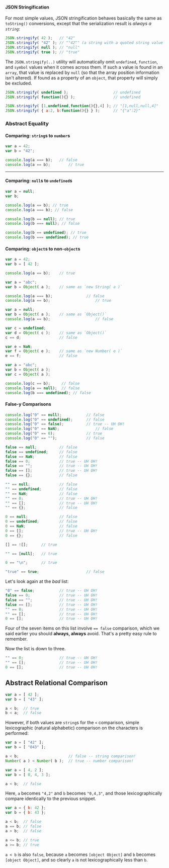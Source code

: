 #### JSON Stringification
For most simple values, JSON stringification behaves basically the same as `toString()` conversions, except that the serialization result is *always a `string`*:
```js
JSON.stringify( 42 );	// "42"
JSON.stringify( "42" );	// ""42"" (a string with a quoted string value in it)
JSON.stringify( null );	// "null"
JSON.stringify( true );	// "true"
```
The `JSON.stringify(..)` utility will automatically omit `undefined`, `function`, and `symbol` values when it comes across them. If such a value is found in an `array`, that value is replaced by `null` (so that the array position information isn't altered). If found as a property of an `object`, that property will simply be excluded.
```js
JSON.stringify( undefined );					// undefined
JSON.stringify( function(){} );					// undefined

JSON.stringify( [1,undefined,function(){},4] );	// "[1,null,null,4]"
JSON.stringify( { a:2, b:function(){} } );		// "{"a":2}"
```
### Abstract Equality
#### Comparing: `string`s to `number`s
```js
var a = 42;
var b = "42";

console.log(a === b);	// false
console.log(a == b);		// true
```
***************

#### Comparing: `null`s to `undefined`s
```js
var a = null;
var b;

console.log(a == b); // true  
console.log(a === b); // false

console.log(b == null); // true
console.log(b === null); // false

console.log(b == undefined); // true
console.log(b === undefined); // true
```

#### Comparing: `object`s to non-`object`s

```js
var a = 42;
var b = [ 42 ];

console.log(a == b);	// true
```
```js
var a = "abc";
var b = Object( a );	// same as `new String( a )`

console.log(a === b);				// false
console.log(a == b);					// true
```

```js
var a = null;
var b = Object( a );	// same as `Object()`
console.log(a == b);					// false

var c = undefined;
var d = Object( c );	// same as `Object()`
c == d;					// false

var e = NaN;
var f = Object( e );	// same as `new Number( e )`
e == f;					// false
```
```js
var a = "abc";
var b = Object( a ); 
var c = Object( a ); 

console.log(c == b);     // false
console.log(a == null);  // false
console.log(b === undefined); // false
```
#### False-y Comparisons

```js
console.log("0" == null);			// false
console.log("0" == undefined);		// false
console.log("0" == false);			// true -- UH OH!
console.log("0" == NaN);				// false
console.log("0" == 0);				// true
console.log("0" == "");				// false

false == null;			// false
false == undefined;		// false
false == NaN;			// false
false == 0;				// true -- UH OH!
false == "";			// true -- UH OH!
false == [];			// true -- UH OH!
false == {};			// false

"" == null;				// false
"" == undefined;		// false
"" == NaN;				// false
"" == 0;				// true -- UH OH!
"" == [];				// true -- UH OH!
"" == {};				// false

0 == null;				// false
0 == undefined;			// false
0 == NaN;				// false
0 == [];				// true -- UH OH!
0 == {};				// false
```
```js
[] == ![];		// true

"" == [null];	// true

0 == "\n";      // true

"true" == true;                     // false
```
Let's look again at the *bad* list:

```js
"0" == false;			// true -- UH OH!
false == 0;				// true -- UH OH!
false == "";			// true -- UH OH!
false == [];			// true -- UH OH!
"" == 0;				// true -- UH OH!
"" == [];				// true -- UH OH!
0 == [];				// true -- UH OH!
```

Four of the seven items on this list involve `== false` comparison, which we said earlier you should **always, always** avoid. That's a pretty easy rule to remember.

Now the list is down to three.

```js
"" == 0;				// true -- UH OH!
"" == [];				// true -- UH OH!
0 == [];				// true -- UH OH!
```
## Abstract Relational Comparison

```js
var a = [ 42 ];
var b = [ "43" ];

a < b;	// true
b < a;	// false

```
However, if both values are `string`s for the `<` comparison, simple lexicographic (natural alphabetic) comparison on the characters is performed:

```js
var a = [ "42" ];
var b = [ "043" ];

a < b;                      // false -- string comparison!
Number( a ) < Number( b );  // true -- number comparison!
```

```js
var a = [ 4, 2 ];
var b = [ 0, 4, 3 ];

a < b;	// false
```

Here, `a` becomes `"4,2"` and `b` becomes `"0,4,3"`, and those lexicographically compare identically to the previous snippet.
```js
var a = { b: 42 };
var b = { b: 43 };

a < b;	// false
a == b;	// false
a > b;	// false

a <= b;	// true
a >= b;	// true
```
`a < b` is also `false`, because `a` becomes `[object Object]` and `b` becomes `[object Object]`, and so clearly `a` is not lexicographically less than `b`.
